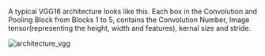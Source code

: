 A typical VGG16 architecture looks like this.
Each box in the Convolution and Pooling Block from Blocks 1 to 5, contains the Convolution Number, Image tensor(representing the height, width and features), kernal size and stride.

![architecture_vgg](https://user-images.githubusercontent.com/51089715/61504390-c98dae80-a9f8-11e9-8596-f38e73b4cb67.jpg)
